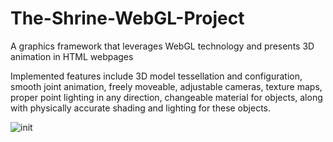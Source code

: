 # The-Shrine-WebGL-Project
A graphics framework that leverages WebGL technology and presents 3D animation in HTML webpages

Implemented features include 3D model tessellation and configuration, smooth joint animation, freely moveable, adjustable cameras, texture maps, proper point lighting in any direction, changeable material for objects, along with physically accurate shading and lighting for these objects. 

![init]("./init.png")


